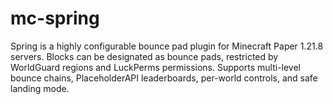 # mc-spring
Spring is a highly configurable bounce pad plugin for Minecraft Paper 1.21.8 servers. Blocks can be designated as bounce pads, restricted by WorldGuard regions and LuckPerms permissions. Supports multi-level bounce chains, PlaceholderAPI leaderboards, per-world controls, and safe landing mode.
